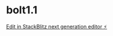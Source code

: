 # bolt1.1

[Edit in StackBlitz next generation editor ⚡️](https://stackblitz.com/~/github.com/aiwu66/bolt1.1)